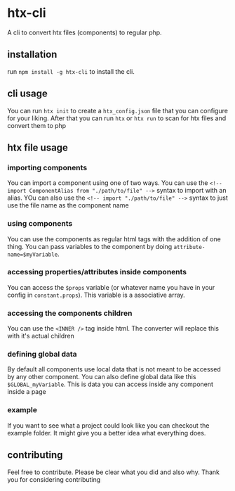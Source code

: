 # htx-cli
A cli to convert htx files (components) to regular php.

## installation
run `npm install -g htx-cli` to install the cli.

## cli usage
You can run `htx init` to create a `htx_config.json` file that you can configure for your liking.
After that you can run `htx` or `htx run` to scan for htx files and convert them to php

## htx file usage
### importing components
You can import a component using one of two ways.
You can use the `<!-- import ComponentAlias from "./path/to/file" -->` syntax to import with an alias.
YOu can also use the `<!-- import "./path/to/file" -->` syntax to just use the file name as the component name

### using components
You can use the components as regular html tags with the addition of one thing. You can pass variables to the component by doing `attribute-name=$myVariable`.

### accessing properties/attributes inside components
You can access the `$props` variable (or whatever name you have in your config in `constant.props`).
This variable is a associative array.

### accessing the components children
You can use the `<INNER />` tag inside html.
The converter will replace this with it's actual children

### defining global data
By default all components use local data that is not meant to be accessed by any other component.
You can also define global data like this `$GLOBAL_myVariable`.
This is data you can access inside any component inside a page


### example
If you want to see what a project could look like you can checkout the example folder.
It might give you a better idea what everything does.

## contributing
Feel free to contribute.
Please be clear what you did and also why.
Thank you for considering contributing